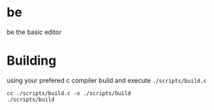 # be
be the basic editor

# Building
using your prefered c compiler build and execute `./scripts/build.c`
```
cc ./scripts/build.c -o ./scripts/build
./scripts/build
```
